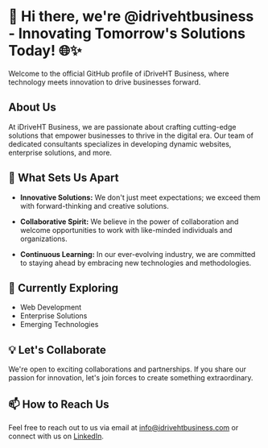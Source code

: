 # 👋 Hi there, we're @idrivehtbusiness - Innovating Tomorrow's Solutions Today! 🌐✨

Welcome to the official GitHub profile of iDriveHT Business, where technology meets innovation to drive businesses forward.

## About Us

At iDriveHT Business, we are passionate about crafting cutting-edge solutions that empower businesses to thrive in the digital era. Our team of dedicated consultants specializes in developing dynamic websites, enterprise solutions, and more.

## 🚀 What Sets Us Apart

- **Innovative Solutions:** We don't just meet expectations; we exceed them with forward-thinking and creative solutions.
  
- **Collaborative Spirit:** We believe in the power of collaboration and welcome opportunities to work with like-minded individuals and organizations.

- **Continuous Learning:** In our ever-evolving industry, we are committed to staying ahead by embracing new technologies and methodologies.

## 🌱 Currently Exploring

- Web Development
- Enterprise Solutions
- Emerging Technologies

## 💡 Let's Collaborate

We're open to exciting collaborations and partnerships. If you share our passion for innovation, let's join forces to create something extraordinary.

## 📫 How to Reach Us

Feel free to reach out to us via email at [info@idrivehtbusiness.com](mailto:info@idrivehtbusiness.com) or connect with us on [LinkedIn](https://www.linkedin.com/idriveht).

<!---
idrivehtbusiness/idrivehtbusiness is a ✨ special ✨ repository because its `README.md` (this file) appears on your GitHub profile.
--->
